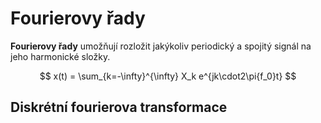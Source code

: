 # Fourierovy řady
__Fourierovy řady__ umožňují rozložit jakýkoliv periodický a spojitý signál na jeho harmonické složky.

$$
    x(t) = \sum_{k=-\infty}^{\infty} X_k e^{jk\cdot2\pi{f_0}t}
$$

## Diskrétní fourierova transformace
